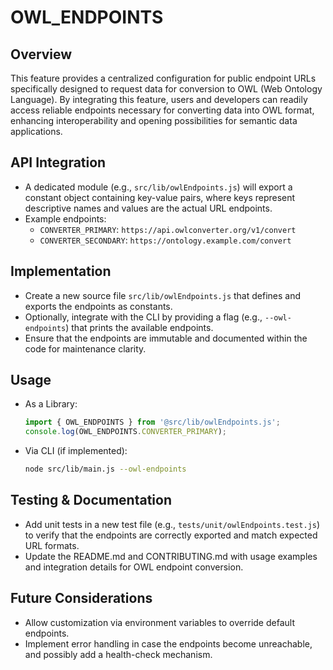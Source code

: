 # OWL_ENDPOINTS

## Overview
This feature provides a centralized configuration for public endpoint URLs specifically designed to request data for conversion to OWL (Web Ontology Language). By integrating this feature, users and developers can readily access reliable endpoints necessary for converting data into OWL format, enhancing interoperability and opening possibilities for semantic data applications.

## API Integration
- A dedicated module (e.g., `src/lib/owlEndpoints.js`) will export a constant object containing key-value pairs, where keys represent descriptive names and values are the actual URL endpoints.
- Example endpoints:
  - `CONVERTER_PRIMARY`: `https://api.owlconverter.org/v1/convert`
  - `CONVERTER_SECONDARY`: `https://ontology.example.com/convert`

## Implementation
- Create a new source file `src/lib/owlEndpoints.js` that defines and exports the endpoints as constants.
- Optionally, integrate with the CLI by providing a flag (e.g., `--owl-endpoints`) that prints the available endpoints.
- Ensure that the endpoints are immutable and documented within the code for maintenance clarity.

## Usage
- As a Library:
  ```js
  import { OWL_ENDPOINTS } from '@src/lib/owlEndpoints.js';
  console.log(OWL_ENDPOINTS.CONVERTER_PRIMARY);
  ```
- Via CLI (if implemented):
  ```bash
  node src/lib/main.js --owl-endpoints
  ```

## Testing & Documentation
- Add unit tests in a new test file (e.g., `tests/unit/owlEndpoints.test.js`) to verify that the endpoints are correctly exported and match expected URL formats.
- Update the README.md and CONTRIBUTING.md with usage examples and integration details for OWL endpoint conversion.

## Future Considerations
- Allow customization via environment variables to override default endpoints.
- Implement error handling in case the endpoints become unreachable, and possibly add a health-check mechanism.
